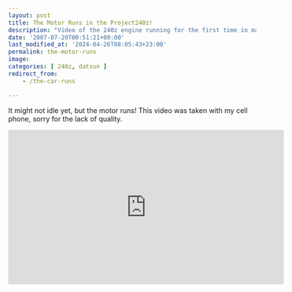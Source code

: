 ```yaml
---
layout: post
title: The Motor Runs in the Project240z!
description: "Video of the 240z engine running for the first time in many years. Video was taken by a cell phone, back in 2007, so quality lacks a bit."
date: '2007-07-29T00:51:21+00:00'
last_modified_at: '2024-04-26T08:05:43+23:00'
permalink: the-motor-runs
image: 
categories: [ 240z, datsun ]
redirect_from:
    - /the-car-runs

---
```

It might not idle yet, but the motor runs! This video was taken with my cell phone, sorry for the lack of quality.

<iframe width="560" height="315" src="https://www.youtube.com/embed/NaF68uvrYfI?si=0FvgywTD5we90SQU" title="YouTube video player" frameborder="0" allow="accelerometer; autoplay; clipboard-write; encrypted-media; gyroscope; picture-in-picture; web-share" referrerpolicy="strict-origin-when-cross-origin" allowfullscreen></iframe>

